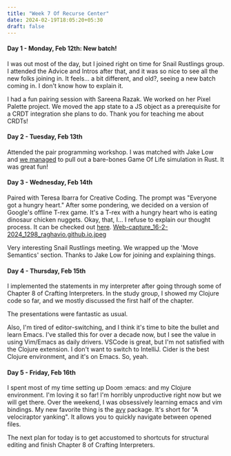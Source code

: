 ```yaml
---
title: "Week 7 Of Recurse Center"
date: 2024-02-19T18:05:20+05:30
draft: false
---
```


#### Day 1 - Monday, Feb 12th: New batch!
I was out most of the day, but I joined right on time for Snail Rustlings group. I attended the Advice and Intros after that, and it was so nice to see all the new folks joining in. It feels... a bit different, and old?, seeing a new batch coming in. I don't know how to explain it.

I had a fun pairing session with Sareena Razak. We worked on her Pixel Palette project. We moved the app state to a JS object as a prerequisite for a CRDT integration she plans to do. Thank you for teaching me about CRDTs!

#### Day 2 - Tuesday, Feb 13th
Attended the pair programming workshop. I was matched with Jake Low and [we managed](https://replit.com/@raghavio/gol) to pull out a bare-bones Game Of Life simulation in Rust. It was great fun!

#### Day 3 - Wednesday, Feb 14th

Paired with Teresa Ibarra for Creative Coding. The prompt was "Everyone got a hungry heart." After some pondering, we decided on a version of Google's offline T-rex game. It's a T-rex with a hungry heart who is eating dinosaur chicken nuggets. Okay, that, I... I refuse to explain our thought process. It can be checked out [here](https://raghavio.github.io/hungry-heart/).
[Web-capture_16-2-2024_1298_raghavio.github.io.jpeg](/user_uploads/13/MBpPPNT0cgLbm9WSXod65z3H/Web-capture_16-2-2024_1298_raghavio.github.io.jpeg)

Very interesting Snail Rustlings meeting. We wrapped up the 'Move Semantics' section. Thanks to Jake Low for joining and explaining things.

#### Day 4 - Thursday, Feb 15th

I implemented the statements in my interpreter after going through some of Chapter 8 of Crafting Interpreters. In the study group, I showed my Clojure code so far, and we mostly discussed the first half of the chapter.

The presentations were fantastic as usual.

Also, I'm tired of editor-switching, and I think it's time to bite the bullet and learn Emacs. I've stalled this for over a decade now, but I see the value in using Vim/Emacs as daily drivers. VSCode is great, but I'm not satisfied with the Clojure extension. I don't want to switch to IntelliJ. Cider is the best Clojure environment, and it's on Emacs. So, yeah.

#### Day 5 - Friday, Feb 16th

I spent most of my time setting up Doom :emacs:  and my Clojure environment. I'm loving it so far! I'm horribly unproductive right now but we will get there. Over the weekend, I was obsessively learning emacs and vim bindings. My new favorite thing is the [avy](https://github.com/abo-abo/avy) package. It's short for "A velociraptor yanking". It allows you to quickly navigate between opened files.

The next plan for today is to get accustomed to shortcuts for structural editing and finish Chapter 8 of Crafting Interpreters.